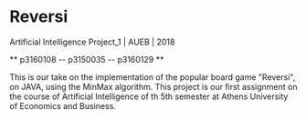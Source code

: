 # Reversi
Artificial Intelligence Project_1 | AUEB | 2018

** p3160108 -- p3150035 -- p3160129 **

This is our take on the implementation of the popular board game "Reversi", on JAVA, using the MinMax algorithm.
This project is our first assignment on the course of Artificial Intelligence of th 5th semester at Athens University of Economics and Business.
